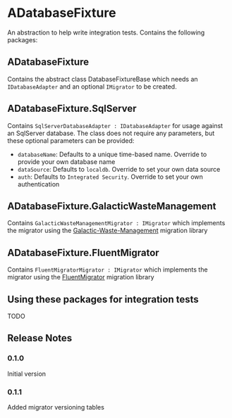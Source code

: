 # ADatabaseFixture
An abstraction to help write integration tests. Contains the following packages:

## ADatabaseFixture
Contains the abstract class DatabaseFixtureBase which needs an `IDatabaseAdapter` and an optional `IMigrator` to be created.

## ADatabaseFixture.SqlServer
Contains `SqlServerDatabaseAdapter : IDatabaseAdapter` for usage against an SqlServer database. The class does not require any parameters, but these optional parameters can be provided:
- `databaseName`: Defaults to a unique time-based name. Override to provide your own database name
- `dataSource`: Defaults to `localdb`. Override to set your own data source
- `auth`: Defaults to `Integrated Security`. Override to set your own authentication

## ADatabaseFixture.GalacticWasteManagement
Contains `GalacticWasteManagementMigrator : IMigrator` which implements the migrator using the [Galactic-Waste-Management](https://github.com/mattiasnordqvist/Galactic-Waste-Management) migration library

## ADatabaseFixture.FluentMigrator
Contains `FluentMigratorMigrator : IMigrator` which implements the migrator using the [FluentMigrator](https://fluentmigrator.github.io/) migration library

## Using these packages for integration tests
TODO


## Release Notes

### 0.1.0
Initial version

### 0.1.1
Added migrator versioning tables